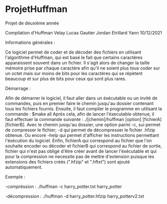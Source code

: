 # ProjetHuffman
Projet de deuxième année


Compilation d'Huffman
Velay Lucas	Gautier Jordan	   Etrillard Yann
10/12/2021

Informations générales :

Ce logiciel permet de coder et de décoder des fichiers en utilisant l'algorithme d'Huffman, qui est basé le fait que certains caractères apparaissent 
souvent dans un fichier. 
Il s'agit alors de changer la taille mémoire prise par chaque caractère afin qu'il ne soient plus tous coder sur un octet mais sur moins de bits pour les 
caractères qui se répètent beaucoup et sur plus de bits pour ceux qui sont plus rares.


Démarrage :

Afin de démarrer le logiciel, il faut aller dans un éxécutable ou un invité de commandes, puis en premier faire le chemin jusqu'au dossier contenant tous les 
fichiers fournis.
Ensuite, il faut compiler le programme en utilisant la commande : $make all
Après cela, afin de lancer l'éxecutable obtenue, il faut effectuer la commande suivante : ./[chemin]/huffman [option] [fichierA] [fichierB].
Avec le chemin jusqu'au dossier, une option parmi -c, sui permet de compresser le fichier; -d qui permet de décompresser le fichier .hfzip obtenue. 
Ou encore -help qui permet d'afficher les instructions permettant l'éxécution du logiciel.
Enfin, fichierA qui correspond au fichier que l'on souhaite encoder ou décoder et fichierB qui correspond au fichier de sortie, 
fichier qui n'est pas obligé d'être créer avant de lancer l'éxécutable et qui pour la compression ne necessite pas de mettre d'extension puisque les extensions 
des fichiers créés (".hfzip" et ".hftxt") sont ajouté automatiquement.


Exemple :

-compréssion : ./huffman -c harry_potter.txt harry_potter

-décompression : ./huffman -d harry_potter.hfzip harry_potterv2.txt

